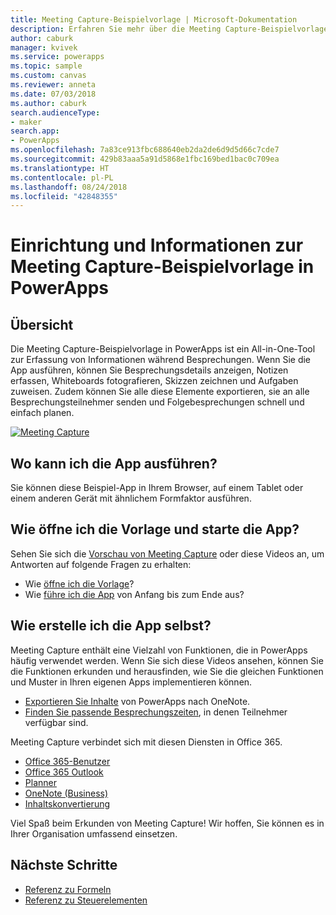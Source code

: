 ```yaml
---
title: Meeting Capture-Beispielvorlage | Microsoft-Dokumentation
description: Erfahren Sie mehr über die Meeting Capture-Beispielvorlage in PowerApps mit Informationen zum Setup, einer Übersicht und umfassenden Einblicken in die Erstellung der App.
author: caburk
manager: kvivek
ms.service: powerapps
ms.topic: sample
ms.custom: canvas
ms.reviewer: anneta
ms.date: 07/03/2018
ms.author: caburk
search.audienceType:
- maker
search.app:
- PowerApps
ms.openlocfilehash: 7a83ce913fbc688640eb2da2de6d9d5d66c7cde7
ms.sourcegitcommit: 429b83aaa5a91d5868e1fbc169bed1bac0c709ea
ms.translationtype: HT
ms.contentlocale: pl-PL
ms.lasthandoff: 08/24/2018
ms.locfileid: "42848355"
---
```

# <a name="set-up-and-learn-about-the-meeting-capture-sample-template-in-powerapps"></a>Einrichtung und Informationen zur Meeting Capture-Beispielvorlage in PowerApps

## <a name="overview"></a>Übersicht

 Die Meeting Capture-Beispielvorlage in PowerApps ist ein All-in-One-Tool zur Erfassung von Informationen während Besprechungen. Wenn Sie die App ausführen, können Sie Besprechungsdetails anzeigen, Notizen erfassen, Whiteboards fotografieren, Skizzen zeichnen und Aufgaben zuweisen. Zudem können Sie alle diese Elemente exportieren, sie an alle Besprechungsteilnehmer senden und Folgebesprechungen schnell und einfach planen.

[![Meeting Capture](media/sample-meeting-capture/MeetingCapture.png)](https://aka.ms/previewmeetingcapture)

## <a name="where-can-i-run-the-app"></a>Wo kann ich die App ausführen?

Sie können diese Beispiel-App in Ihrem Browser, auf einem Tablet oder einem anderen Gerät mit ähnlichem Formfaktor ausführen.

## <a name="how-do-i-open-the-template-and-run-the-app"></a>Wie öffne ich die Vorlage und starte die App?

Sehen Sie sich die [Vorschau von Meeting Capture](https://aka.ms/previewmeetingcapture) oder diese Videos an, um Antworten auf folgende Fragen zu erhalten:

- Wie [öffne ich die Vorlage](https://www.youtube.com/watch?v=MTsbjln1AcA&index=1&list=PL8IYfXypsj2B5FizD0ZVVuzf49vr8yXFU)?
- Wie [führe ich die App](https://youtu.be/mGyxyJL4gJk) von Anfang bis zum Ende aus?

## <a name="how-do-i-build-the-app-myself"></a>Wie erstelle ich die App selbst?

Meeting Capture enthält eine Vielzahl von Funktionen, die in PowerApps häufig verwendet werden. Wenn Sie sich diese Videos ansehen, können Sie die Funktionen erkunden und herausfinden, wie Sie die gleichen Funktionen und Muster in Ihren eigenen Apps implementieren können.

- [Exportieren Sie Inhalte](https://youtu.be/D6kmeM0UFH0) von PowerApps nach OneNote.
- [Finden Sie passende Besprechungszeiten](https://youtu.be/gSD8m6d_Gv0), in denen Teilnehmer verfügbar sind.

Meeting Capture verbindet sich mit diesen Diensten in Office 365.

- [Office 365-Benutzer](https://docs.microsoft.com/en-us/connectors/office365users/)
- [Office 365 Outlook](https://docs.microsoft.com/en-us/connectors/office365/)
- [Planner](https://docs.microsoft.com/en-us/connectors/planner/)
- [OneNote (Business)](https://docs.microsoft.com/en-us/connectors/onenote/)
- [Inhaltskonvertierung](https://docs.microsoft.com/en-us/connectors/conversionservice/)

Viel Spaß beim Erkunden von Meeting Capture! Wir hoffen, Sie können es in Ihrer Organisation umfassend einsetzen.

## <a name="next-steps"></a>Nächste Schritte
- [Referenz zu Formeln](https://docs.microsoft.com/en-us/powerapps/maker/canvas-apps/formula-reference)
- [Referenz zu Steuerelementen](https://docs.microsoft.com/en-us/powerapps/maker/canvas-apps/reference-properties)
 
